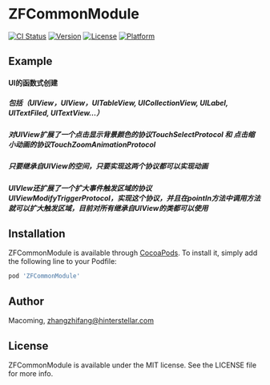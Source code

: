 # ZFCommonModule

[![CI Status](https://img.shields.io/travis/Macoming/ZFCommonModule.svg?style=flat)](https://travis-ci.org/Macoming/ZFCommonModule)
[![Version](https://img.shields.io/cocoapods/v/ZFCommonModule.svg?style=flat)](https://cocoapods.org/pods/ZFCommonModule)
[![License](https://img.shields.io/cocoapods/l/ZFCommonModule.svg?style=flat)](https://cocoapods.org/pods/ZFCommonModule)
[![Platform](https://img.shields.io/cocoapods/p/ZFCommonModule.svg?style=flat)](https://cocoapods.org/pods/ZFCommonModule)

## Example

#### UI的函数式创建

##### 包括（UIView，UIView，UITableView, UICollectionView, UILabel, UITextFiled, UITextView...）

##### 对UIView扩展了一个点击显示背景颜色的协议TouchSelectProtocol 和 点击缩小动画的协议TouchZoomAnimationProtocol

##### 只要继承自UIView的空间，只要实现这两个协议都可以实现动画

##### UIVIew还扩展了一个扩大事件触发区域的协议UIViewModifyTriggerProtocol，实现这个协议，并且在pointIn方法中调用方法就可以扩大触发区域，目前对所有继承自UIView的类都可以使用

## Installation

ZFCommonModule is available through [CocoaPods](https://cocoapods.org). To install
it, simply add the following line to your Podfile:

```ruby
pod 'ZFCommonModule'
```

## Author

Macoming, zhangzhifang@hinterstellar.com

## License

ZFCommonModule is available under the MIT license. See the LICENSE file for more info.
